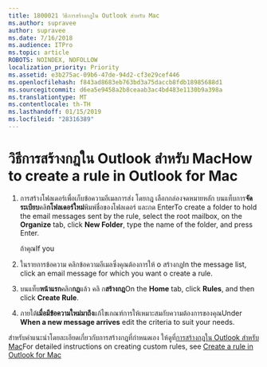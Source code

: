 ```yaml
---
title: 1800021 วิธีการสร้างกฎใน Outlook สำหรับ Mac
ms.author: supravee
author: supravee
ms.date: 7/16/2018
ms.audience: ITPro
ms.topic: article
ROBOTS: NOINDEX, NOFOLLOW
localization_priority: Priority
ms.assetid: e3b275ac-09b6-47de-94d2-cf3e29cef446
ms.openlocfilehash: f843ad8683eb763bd3a75daccb8fdb18985688d1
ms.sourcegitcommit: d6ea5e9458a2b8ceaab3ac4bd483e1130b9a398a
ms.translationtype: MT
ms.contentlocale: th-TH
ms.lasthandoff: 01/15/2019
ms.locfileid: "28316389"
---
```

# <a name="how-to-create-a-rule-in-outlook-for-mac"></a><span data-ttu-id="919cf-102">วิธีการสร้างกฎใน Outlook สำหรับ Mac</span><span class="sxs-lookup"><span data-stu-id="919cf-102">How to create a rule in Outlook for Mac</span></span>

1. <span data-ttu-id="919cf-103">การสร้างโฟลเดอร์เพื่อเก็บข้อความอีเมลการส่ง โดยกฎ เลือกกล่องจดหมายหลัก บนแท็บการ**จัดระเบียบ**คลิ**กโฟลเดอร์ใหม่**พิมพ์ชื่อของโฟลเดอร์ และกด Enter</span><span class="sxs-lookup"><span data-stu-id="919cf-103">To create a folder to hold the email messages sent by the rule, select the root mailbox, on the **Organize** tab, click **New Folder**, type the name of the folder, and press Enter.</span></span>
    
    <span data-ttu-id="919cf-104">ถ้าคุณ</span><span class="sxs-lookup"><span data-stu-id="919cf-104">If you</span></span> 
    
2. <span data-ttu-id="919cf-105">ในรายการข้อความ คลิกข้อความอีเมลซึ่งคุณต้องการให้ o สร้างกฎ</span><span class="sxs-lookup"><span data-stu-id="919cf-105">In the message list, click an email message for which you want o create a rule.</span></span>
    
3. <span data-ttu-id="919cf-106">บนแท็บ**หน้าแรก**คลิก**กฎ**แล้ว คลิ ก**สร้างกฎ**</span><span class="sxs-lookup"><span data-stu-id="919cf-106">On the **Home** tab, click **Rules**, and then click **Create Rule**.</span></span>
    
4. <span data-ttu-id="919cf-107">ภายใต้**เมื่อมีข้อความใหม่มาถึง**แก้ไขเกณฑ์การให้เหมาะสมกับความต้องการของคุณ</span><span class="sxs-lookup"><span data-stu-id="919cf-107">Under **When a new message arrives** edit the criteria to suit your needs.</span></span> 
    
<span data-ttu-id="919cf-108">สำหรับคำแนะนำโดยละเอียดเกี่ยวกับการสร้างกฎที่กำหนดเอง ให้ดูที่[การสร้างกฎใน Outlook สำหรับ Mac](https://aka.ms/AA1uy0v)</span><span class="sxs-lookup"><span data-stu-id="919cf-108">For detailed instructions on creating custom rules, see [Create a rule in Outlook for Mac](https://aka.ms/AA1uy0v)</span></span>
  

